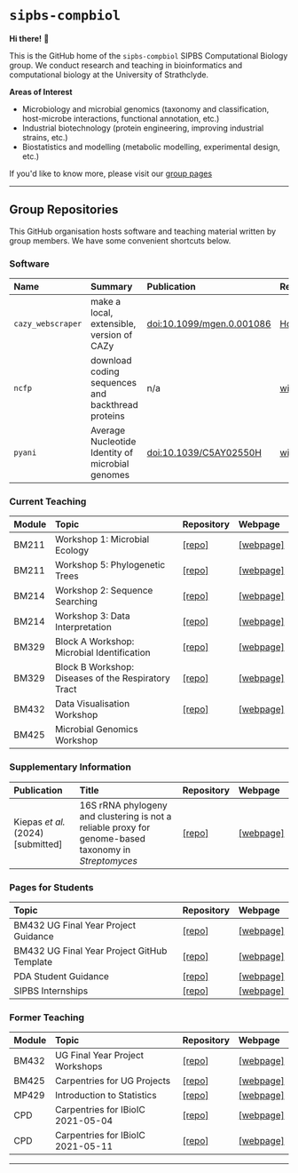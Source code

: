 # `sipbs-compbiol`

**Hi there!** 👋

This is the GitHub home of the `sipbs-compbiol` SIPBS Computational Biology group. We conduct research and teaching in bioinformatics and computational biology at the University of Strathclyde. 

**Areas of Interest**

- Microbiology and microbial genomics (taxonomy and classification, host-microbe interactions, functional annotation, etc.)
- Industrial biotechnology (protein engineering, improving industrial strains, etc.)
- Biostatistics and modelling (metabolic modelling, experimental design, etc.)


If you'd like to know more, please visit our [group pages](https://sipbs-compbiol.github.io/)

------------

## Group Repositories

This GitHub organisation hosts software and teaching material written by group members. We have some convenient shortcuts below.

### Software

| Name              | Summary                                           | Publication | Repository | Webpage |
| :---------------- | :------------------------------------------------ | :---------- | :--------- | :------ |
| `cazy_webscraper` | make a local, extensible, version of CAZy         |  [doi:10.1099/mgen.0.001086](https://doi.org/10.1099/mgen.0.001086)  |  [HobnobMancer/cazy_webscraper](https://github.com/HobnobMancer/cazy_webscraper)          | [webpage](https://hobnobmancer.github.io/cazy_webscraper/)  |
| `ncfp`            | download coding sequences and backthread proteins | n/a         |   [widdowquinn/ncfp](https://github.com/widdowquinn/ncfp)         |  [webpage](https://widdowquinn.github.io/ncfp/)       |
| `pyani`           | Average Nucleotide Identity of microbial genomes  |  [doi:10.1039/C5AY02550H](https://doi.org/10.1039/C5AY02550H)           |   [widdowquinn/pyani](https://github.com/widdowquinn/pyani)         |  [webpage](https://widdowquinn.github.io/pyani/)       |

### Current Teaching

| Module | Topic                                               | Repository                                                                  | Webpage                                                                                 |
| :----- | :-------------------------------------------------- | :-------------------------------------------------------------------------- | :-------------------------------------------------------------------------------------- |
| BM211  | Workshop 1: Microbial Ecology                       | [[repo]](https://github.com/sipbs-compbiol/BM211-Workshop-1)                | [[webpage]](https://sipbs-compbiol.github.io/BM211-Workshop-1/)                         |
| BM211  | Workshop 5: Phylogenetic Trees                      | [[repo]](https://github.com/sipbs-compbiol/BM211-Workshop-5)                | [[webpage]](https://sipbs-compbiol.github.io/BM211-Workshop-5/)                         |
| BM214  | Workshop 2: Sequence Searching                      | [[repo]](https://github.com/sipbs-compbiol/BM214-Workshop-2)                | [[webpage]](https://sipbs-compbiol.github.io/BM214-Workshop-2/)                         |
| BM214  | Workshop 3: Data Interpretation                     | [[repo]](https://github.com/sipbs-compbiol/BM214-Workshop-3)                | [[webpage]](https://sipbs-compbiol.github.io/BM214-Workshop-3/)                         |
| BM329  | Block A Workshop: Microbial Identification          | [[repo]](https://github.com/sipbs-compbiol/BM329_Block_A_workshop)          | [[webpage]](https://sipbs-compbiol.github.io/BM329_Block_A_workshop/)                   |
| BM329  | Block B Workshop: Diseases of the Respiratory Tract | [[repo]](https://github.com/sipbs-compbiol/BM329_Block_B_Workshop)          | [[webpage]](https://sipbs-compbiol.github.io/BM329_Block_B_Workshop/)                   |
| BM432  | Data Visualisation Workshop                         | [[repo]](https://github.com/sipbs-compbiol/bm432-datavis_workshop)          | [[webpage]](https://sipbs-compbiol.github.io/bm432-datavis_workshop/bm432-datavis.html) |
| BM425  | Microbial Genomics Workshop                         |                                                                             |                                                                                         |

### Supplementary Information

| Publication | Title | Repository | Webpage |
| :-- | :-- | :-- | :-- |
| Kiepas _et al._ (2024) [submitted] | 16S rRNA phylogeny and clustering is not a reliable proxy for genome-based taxonomy in _Streptomyces_ | [[repo]](https://github.com/sipbs-compbiol/Kiepas_et_al_2024_16S) | [[webpage]](https://sipbs-compbiol.github.io/Kiepas_et_al_2024_16S) |

### Pages for Students

| Topic                                       | Repository                                                                  | Webpage                                                                        |
| :------------------------------------------ | :-------------------------------------------------------------------------- | :----------------------------------------------------------------------------- |
| BM432 UG Final Year Project Guidance        | [[repo]](https://github.com/sipbs-compbiol/bm432-project)                   | [[webpage]](https://sipbs-compbiol.github.io/bm432-project/)                   |
| BM432 UG Final Year Project GitHub Template | [[repo]](https://github.com/sipbs-compbiol/template_bioinformatics_project) | [[webpage]](https://sipbs-compbiol.github.io/template_bioinformatics_project/) |
| PDA Student Guidance                        | [[repo]](https://github.com/sipbs-compbiol/sipbscompbiol-pda)               | [[webpage]](https://sipbs-compbiol.github.io/sipbscompbiol-pda/)               |
| SIPBS Internships                           | [[repo]](https://github.com/sipbs-compbiol/sipbs-internships)               | [[webpage]](https://sipbs-compbiol.github.io/sipbs-internships)                |

### Former Teaching 

| Module | Topic                             | Repository                                                                | Webpage                                                                      |
| :----- | :-------------------------------- | :------------------------------------------------------------------------ | :--------------------------------------------------------------------------- |
| BM432  | UG Final Year Project Workshops   | [[repo]](https://github.com/sipbs-compbiol/BM432)                         | [[webpage]](https://sipbs-compbiol.github.io/BM432)                          |
| BM425  | Carpentries for UG Projects       | [[repo]](https://github.com/sipbs-compbiol/carpentries-ug-projects-2022)  | [[webpage]](https://sipbs-compbiol.github.io/carpentries-ug-projects-2022/)  |
| MP429  | Introduction to Statistics        | [[repo]](https://github.com/sipbs-compbiol/MP429)                         | [[webpage]](https://sipbs-compbiol.github.io/MP429/)                         |
| CPD    | Carpentries for IBioIC 2021-05-04 | [[repo]](https://github.com/sipbs-compbiol/2021-05-04-strathclyde-online) | [[webpage]](https://sipbs-compbiol.github.io/2021-05-04-strathclyde-online/) |
| CPD    | Carpentries for IBioIC 2021-05-11 | [[repo]](https://github.com/sipbs-compbiol/2021-05-11-strathclyde-online) | [[webpage]](https://github.com/sipbs-compbiol/2021-05-11-strathclyde-online) |

------------

